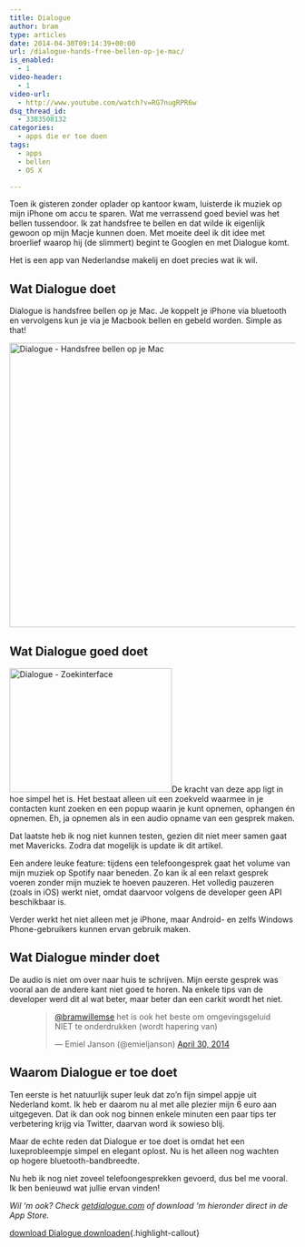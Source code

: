```yaml
---
title: Dialogue
author: bram
type: articles
date: 2014-04-30T09:14:39+00:00
url: /dialogue-hands-free-bellen-op-je-mac/
is_enabled:
  - 1
video-header:
  - 1
video-url:
  - http://www.youtube.com/watch?v=RG7nugRPR6w
dsq_thread_id:
  - 3383508132
categories:
  - apps die er toe doen
tags:
  - apps
  - bellen
  - OS X

---
```

<p class="lead">
  Toen ik gisteren zonder oplader op kantoor kwam, luisterde ik muziek op mijn iPhone om accu te sparen. Wat me verrassend goed beviel was het bellen tussendoor. Ik zat handsfree te bellen en dat wilde ik eigenlijk gewoon op mijn Macje kunnen doen. Met moeite deel ik dit idee met broerlief waarop hij (de slimmert) begint te Googlen en met Dialogue komt.
</p>

Het is een app van Nederlandse makelij en doet precies wat ik wil.
  
<!--more-->

## Wat Dialogue doet

Dialogue is handsfree bellen op je Mac. Je koppelt je iPhone via bluetooth en vervolgens kun je via je Macbook bellen en gebeld worden. Simple as that!

<img class="alignright size-full wp-image-4789" src="https://bramwillemse.nl/app/uploads/2014/04/0-headerimage.png" alt="Dialogue - Handsfree bellen op je Mac" width="940" height="500" />

## Wat Dialogue goed doet

<img class="alignright  wp-image-4791" src="https://bramwillemse.nl/app/uploads/2014/04/2-integration.png" alt="Dialogue - Zoekinterface" width="286" height="218" />De kracht van deze app ligt in hoe simpel het is. Het bestaat alleen uit een zoekveld waarmee in je contacten kunt zoeken en een popup waarin je kunt opnemen, ophangen én opnemen. Eh, ja opnemen als in een audio opname van een gesprek maken.

Dat laatste heb ik nog niet kunnen testen, gezien dit niet meer samen gaat met Mavericks. Zodra dat mogelijk is update ik dit artikel.

Een andere leuke feature: tijdens een telefoongesprek gaat het volume van mijn muziek op Spotify naar beneden. Zo kan ik al een relaxt gesprek voeren zonder mijn muziek te hoeven pauzeren. Het volledig pauzeren (zoals in iOS) werkt niet, omdat daarvoor volgens de developer geen API beschikbaar is.

Verder werkt het niet alleen met je iPhone, maar Android- en zelfs Windows Phone-gebruikers kunnen ervan gebruik maken.

## Wat Dialogue minder doet

De audio is niet om over naar huis te schrijven. Mijn eerste gesprek was vooral aan de andere kant niet goed te horen. Na enkele tips van de developer werd dit al wat beter, maar beter dan een carkit wordt het niet.<figure class="box box-tweet"> 

<blockquote class="twitter-tweet" width="500">
  <p>
    <a href="https://twitter.com/bramwillemse">@bramwillemse</a> het is ook het beste om omgevingsgeluid NIET te onderdrukken (wordt hapering van)
  </p>
  
  <p>
    &mdash; Emiel Janson (@emieljanson) <a href="https://twitter.com/emieljanson/statuses/461424627282350080">April 30, 2014</a>
  </p>
</blockquote>

</figure> 

## Waarom Dialogue er toe doet

Ten eerste is het natuurlijk super leuk dat zo&#8217;n fijn simpel appje uit Nederland komt. Ik heb er daarom nu al met alle plezier mijn 6 euro aan uitgegeven. Dat ik dan ook nog binnen enkele minuten een paar tips ter verbetering krijg via Twitter, daarvan word ik sowieso blij.

Maar de echte reden dat Dialogue er toe doet is omdat het een luxeprobleempje simpel en elegant oplost. Nu is het alleen nog wachten op hogere bluetooth-bandbreedte.

Nu heb ik nog niet zoveel telefoongesprekken gevoerd, dus bel me vooral. Ik ben benieuwd wat jullie ervan vinden!

_Wil &#8216;m ook? Check [getdialogue.com][1] of download &#8216;m hieronder direct in de App Store._

[<span class="ss-icon ss-standard">download</span> Dialogue downloaden][2]{.highlight-callout}

 [1]: http://www.getdialogue.com/ "Dialogue"
 [2]: https://itunes.apple.com/us/app/dialogue/id668273079?mt=12&affId=2006707 "Dialogue in de App Store"